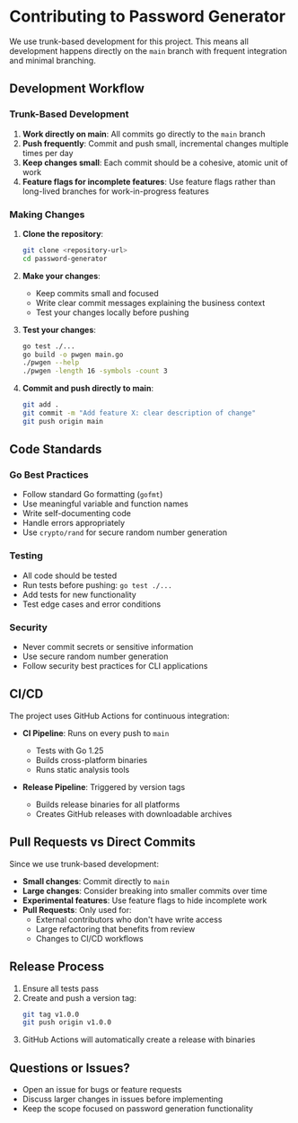 # Contributing to Password Generator

We use trunk-based development for this project. This means all development happens directly on the `main` branch with frequent integration and minimal branching.

## Development Workflow

### Trunk-Based Development

1. **Work directly on main**: All commits go directly to the `main` branch
2. **Push frequently**: Commit and push small, incremental changes multiple times per day
3. **Keep changes small**: Each commit should be a cohesive, atomic unit of work
4. **Feature flags for incomplete features**: Use feature flags rather than long-lived branches for work-in-progress features

### Making Changes

1. **Clone the repository**:
   ```bash
   git clone <repository-url>
   cd password-generator
   ```

2. **Make your changes**:
   - Keep commits small and focused
   - Write clear commit messages explaining the business context
   - Test your changes locally before pushing

3. **Test your changes**:
   ```bash
   go test ./...
   go build -o pwgen main.go
   ./pwgen --help
   ./pwgen -length 16 -symbols -count 3
   ```

4. **Commit and push directly to main**:
   ```bash
   git add .
   git commit -m "Add feature X: clear description of change"
   git push origin main
   ```

## Code Standards

### Go Best Practices
- Follow standard Go formatting (`gofmt`)
- Use meaningful variable and function names
- Write self-documenting code
- Handle errors appropriately
- Use `crypto/rand` for secure random number generation

### Testing
- All code should be tested
- Run tests before pushing: `go test ./...`
- Add tests for new functionality
- Test edge cases and error conditions

### Security
- Never commit secrets or sensitive information
- Use secure random number generation
- Follow security best practices for CLI applications

## CI/CD

The project uses GitHub Actions for continuous integration:

- **CI Pipeline**: Runs on every push to `main`
  - Tests with Go 1.25
  - Builds cross-platform binaries
  - Runs static analysis tools

- **Release Pipeline**: Triggered by version tags
  - Builds release binaries for all platforms
  - Creates GitHub releases with downloadable archives

## Pull Requests vs Direct Commits

Since we use trunk-based development:

- **Small changes**: Commit directly to `main`
- **Large changes**: Consider breaking into smaller commits over time
- **Experimental features**: Use feature flags to hide incomplete work
- **Pull Requests**: Only used for:
  - External contributors who don't have write access
  - Large refactoring that benefits from review
  - Changes to CI/CD workflows

## Release Process

1. Ensure all tests pass
2. Create and push a version tag:
   ```bash
   git tag v1.0.0
   git push origin v1.0.0
   ```
3. GitHub Actions will automatically create a release with binaries

## Questions or Issues?

- Open an issue for bugs or feature requests
- Discuss larger changes in issues before implementing
- Keep the scope focused on password generation functionality